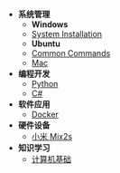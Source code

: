 <!-- docs/_sidebar.md -->
* **系统管理**
  * **Windows**
  * [System Installation](System_Management/Windows/system_installation.md)
  * **Ubuntu**
  * [Common Commands](System_Management/Ubuntu/common_commands.md)
  * [Mac](System_Management/)
* **编程开发**
  * [Python](Programming_Development/Python.md)
  * [C#](Programming_Development/C#)
* **软件应用**
  * [Docker]()
* **硬件设备**
  * [小米 Mix2s]()
* **知识学习**
  * [计算机基础]()